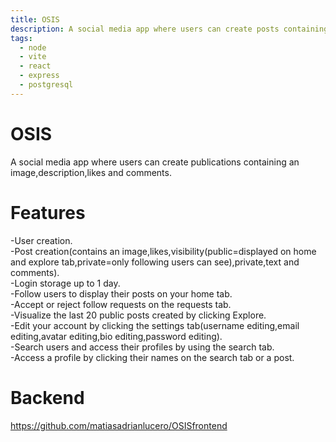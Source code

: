 ```yaml
---
title: OSIS
description: A social media app where users can create posts containing an image,description,likes and comments.
tags:
  - node
  - vite
  - react
  - express
  - postgresql
---
```


# OSIS

A social media app where users can create publications containing an image,description,likes and comments.
# Features
-User creation.<br>
-Post creation(contains an image,likes,visibility(public=displayed on home and explore tab,private=only following users can see),private,text and comments).<br>
-Login storage up to 1 day.<br>
-Follow users to display their posts on your home tab.<br>
-Accept or reject follow requests on the requests tab.<br>
-Visualize the last 20 public posts created by clicking Explore.<br>
-Edit your account by clicking the settings tab(username editing,email editing,avatar editing,bio editing,password editing).<br>
-Search users and access their profiles by using the search tab.<br>
-Access a profile by clicking their names on the search tab or a post.<br>

# Backend
https://github.com/matiasadrianlucero/OSISfrontend
